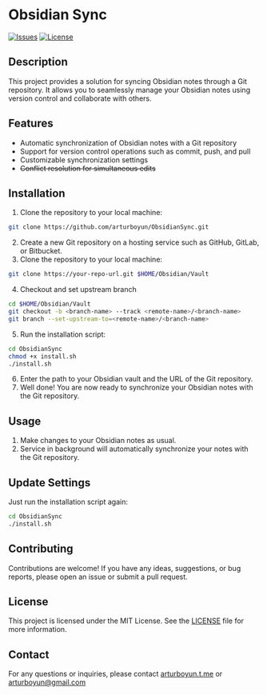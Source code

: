 # Obsidian Sync

[![Issues](https://img.shields.io/badge/issues-black?style=flat&logo=github)](https://github.com/arturboyun/ObsidianSync/issues)
[![License](https://img.shields.io/badge/license-MIT-blue.svg)](LICENSE)

## Description

This project provides a solution for syncing Obsidian notes through a Git repository. It allows you to seamlessly manage your Obsidian notes using version control and collaborate with others.

## Features

- Automatic synchronization of Obsidian notes with a Git repository
- Support for version control operations such as commit, push, and pull
- Customizable synchronization settings
- ~~Conflict resolution for simultaneous edits~~

## Installation

1. Clone the repository to your local machine:

```bash
git clone https://github.com/arturboyun/ObsidianSync.git
```

2. Create a new Git repository on a hosting service such as GitHub, GitLab, or Bitbucket.
3. Clone the repository to your local machine:

```bash
git clone https://your-repo-url.git $HOME/Obsidian/Vault
```
4. Checkout and set upstream branch

```bash
cd $HOME/Obsidian/Vault
git checkout -b <branch-name> --track <remote-name>/<branch-name>
git branch --set-upstream-to=<remote-name>/<branch-name>
```

5. Run the installation script:

```bash
cd ObsidianSync
chmod +x install.sh
./install.sh
```

6. Enter the path to your Obsidian vault and the URL of the Git repository.
7. Well done! You are now ready to synchronize your Obsidian notes with the Git repository.

## Usage

1. Make changes to your Obsidian notes as usual.
2. Service in background will automatically synchronize your notes with the Git repository.

## Update Settings

Just run the installation script again:

```bash
cd ObsidianSync
./install.sh
```

## Contributing

Contributions are welcome! If you have any ideas, suggestions, or bug reports, please open an issue or submit a pull request.

## License

This project is licensed under the MIT License. See the [LICENSE](LICENSE) file for more information.

## Contact

For any questions or inquiries, please contact [arturboyun.t.me](https://arturboyun.t.me) or [arturboyun@gmail.com](mailto:arturboyun@gmail.com)
